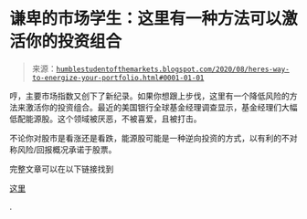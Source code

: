 <!--yml

类别：未分类

日期：2024-05-18 02:12:34

-->

# 谦卑的市场学生：这里有一种方法可以激活你的投资组合

> 来源：[`humblestudentofthemarkets.blogspot.com/2020/08/heres-way-to-energize-your-portfolio.html#0001-01-01`](https://humblestudentofthemarkets.blogspot.com/2020/08/heres-way-to-energize-your-portfolio.html#0001-01-01)

哼，主要市场指数又创下了新纪录。如果你想跟上步伐，这里有一个降低风险的方法来激活你的投资组合。最近的美国银行全球基金经理调查显示，基金经理们大幅低配能源股。这个领域被厌恶，不被喜爱，且被打击。

不论你对股市是看涨还是看跌，能源股可能是一种逆向投资的方式，以有利的不对称风险/回报概况承诺于股票。

完整文章可以在以下链接找到

[这里](https://humblestudentofthemarkets.com/2020/08/24/heres-a-way-to-energize-your-portfolio/)

.
